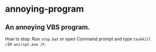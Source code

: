 # annoying-program
An annoying VBS program.
---
How to stop:
Run `stop.bat` or open Command prompt and type `taskkill /IM wscript.exe /F`.
